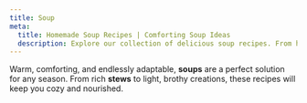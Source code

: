 ```yaml
---
title: Soup
meta:
  title: Homemade Soup Recipes | Comforting Soup Ideas
  description: Explore our collection of delicious soup recipes. From hearty stews and chowders to light broths and chilled soups - find comforting bowls for every season.
---
```


Warm, comforting, and endlessly adaptable, **soups** are a perfect solution for any season. From rich **stews** to light, brothy creations, these recipes will keep you cozy and nourished.
